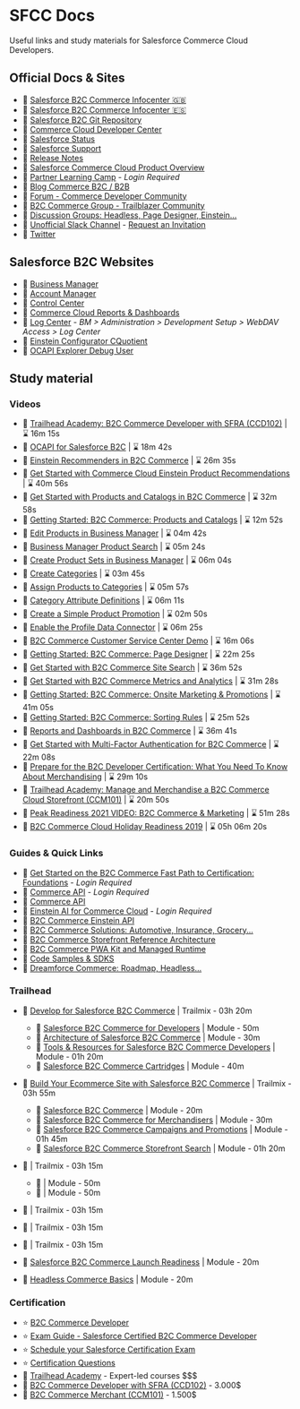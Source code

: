 # SFCC Docs
Useful links and study materials for Salesforce Commerce Cloud Developers.

## Official Docs & Sites

- :pushpin: [Salesforce B2C Commerce Infocenter :uk:](https://documentation.b2c.commercecloud.salesforce.com/DOC1/index.jsp)
- :pushpin: [Salesforce B2C Commerce Infocenter :es:](https://documentation-pt.b2c.commercecloud.salesforce.com/DOC1/index.jsp)
- :pushpin: [Salesforce B2C Git Repository](https://github.com/SalesforceCommerceCloud/)
- :pushpin: [Commerce Cloud Developer Center](https://developer.salesforce.com/developer-centers/commerce-cloud)
- :pushpin: [Salesforce Status](https://status.salesforce.com/)
- :pushpin: [Salesforce Support](https://help.salesforce.com/s/support)
- :pushpin: [Release Notes](https://help.salesforce.com/s/articleView?id=sf.b2c_rn_release_notes.htm&type=5)
- :pushpin: [Salesforce Commerce Cloud Product Overview](https://www.salesforce.com/products/commerce-cloud/overview/)
- :pushpin: [Partner Learning Camp](https://partnerlearningcamp.salesforce.com/) - _Login Required_
- :pushpin: [Blog Commerce B2C / B2B](https://www.salesforce.com/blog/category/commerce/)
- :pushpin: [Forum - Commerce Developer Community](https://developer.commercecloud.com/s/group/0F93k000000UOtS/commerce-developer-community)
- :pushpin: [B2C Commerce Group - Trailblazer Community](https://trailhead.salesforce.com/es-MX/trailblazer-community/groups/0F93A000000DGi3)
- :pushpin: [Discussion Groups: Headless, Page Designer, Einstein...](https://developer.commercecloud.com/s/discussion-groups)
- :pushpin: [Unofficial Slack Channel](https://sfcc-unofficial.slack.com/) - [Request an Invitation](https://docs.google.com/forms/d/e/1FAIpQLSdy875PlJuib35naCkr3-Frn2qtaSuuRgYezRSb2uBYkhXt7g/viewform)
- :pushpin: [Twitter](https://twitter.com/commercecloud)
## Salesforce B2C Websites

- :link: [Business Manager](https://development-eu01-xxxxxxxx.demandware.net/on/demandware.store/Sites-Site/default/ViewApplication-DisplayWelcomePage)
- :link: [Account Manager](https://account.demandware.com/)
- :link: [Control Center](https://controlcenter.commercecloud.salesforce.com/)
- :link: [Commerce Cloud Reports &amp; Dashboards](https://ccac.analytics.demandware.com/)
- :link: [Log Center](https://logcenter-XXXXXXX-hippo.demandware.net/logcenter/dashboard) - _BM > Administration > Development Setup > WebDAV Access > Log Center_
- :link: [Einstein Configurator CQuotient](https://configurator.cquotient.com/)
- :link: [OCAPI Explorer Debug User](https://api-explorer.commercecloud.salesforce.com/)

## Study material
### Videos
- :movie_camera: [Trailhead Academy: B2C Commerce Developer with SFRA (CCD102)](https://trailhead.salesforce.com/live/videos/a2r3k000001vD36/trailhead-academy-b2c-commerce-developer-with-sfra-ccd102/?lang=es-MX) | :hourglass: 16m 15s
- :movie_camera: [OCAPI for Salesforce B2C](https://trailhead.salesforce.com/live/videos/a2r3k000001n2gY/ocapi-for-salesforce-b2c?lang=es-MX) | :hourglass: 18m 42s
- :movie_camera: [Einstein Recommenders in B2C Commerce](https://trailhead.salesforce.com/live/videos/a2r3k000001n2dt/einstein-recommenders-in-b2c-commerce?lang=es-MX) | :hourglass: 26m 35s
- :movie_camera: [Get Started with Commerce Cloud Einstein Product Recommendations](https://www.youtube.com/watch?v=lEi2HC20KBc) | :hourglass: 40m 56s
- :movie_camera: [Get Started with Products and Catalogs in B2C Commerce](https://www.youtube.com/watch?v=qY54sz5o-k8) | :hourglass: 32m 58s
- :movie_camera: [Getting Started: B2C Commerce: Products and Catalogs](https://cs.salesforce.com/events/7013y000002Qpw6AAC ) | :hourglass: 12m 52s
- :movie_camera: [Edit Products in Business Manager](https://salesforce.vidyard.com/watch/rp2CaeTpEBrFSJtGewNdvq) | :hourglass: 04m 42s
- :movie_camera: [Business Manager Product Search](https://salesforce.vidyard.com/watch/HG1wjfW21B3ndeXWEhaXr1) | :hourglass: 05m 24s
- :movie_camera: [Create Product Sets in Business Manager](https://salesforce.vidyard.com/watch/j6QuGsBcU5JexVz1DJNBsy) | :hourglass: 06m 04s
- :movie_camera: [Create Categories](https://salesforce.vidyard.com/watch/omV8yp86buLXP2Agqgntbx) | :hourglass: 03m 45s
- :movie_camera: [Assign Products to Categories](https://salesforce.vidyard.com/watch/T3Kz2nnd5Kt743QMURWe8G) | :hourglass: 05m 57s
- :movie_camera: [Category Attribute Definitions](https://salesforce.vidyard.com/watch/DJ1eUfNqtppDcXVd25nc4h?) | :hourglass: 06m 11s
- :movie_camera: [Create a Simple Product Promotion](https://salesforce.vidyard.com/watch/N4XVoJukM87Pymre4juHTm) | :hourglass: 02m 50s
- :movie_camera: [Enable the Profile Data Connector](https://salesforce.vidyard.com/watch/XDsjgXmfLD9VnrMNn182KJ) | :hourglass: 06m 25s
- :movie_camera: [B2C Commerce Customer Service Center Demo](https://salesforce.vidyard.com/watch/uCnxfNfMXHMEJMjFC52wpa?) | :hourglass: 16m 06s
- :movie_camera: [Getting Started: B2C Commerce: Page Designer](https://cs.salesforce.com/events/7013y000002UmDyAAK) | :hourglass: 22m 25s
- :movie_camera: [Get Started with B2C Commerce Site Search](https://youtube.com/watch?v=JWDKfawNgc4) | :hourglass: 36m 52s
- :movie_camera: [Get Started with B2C Commerce Metrics and Analytics](https://youtube.com/watch?v=o7g0x-c0vJI) | :hourglass: 31m 28s
- :movie_camera: [Getting Started: B2C Commerce: Onsite Marketing & Promotions](https://cs.salesforce.com/events/7013y000002QpwGAAS) | :hourglass: 41m 05s
- :movie_camera: [Getting Started: B2C Commerce: Sorting Rules](https://cs.salesforce.com/events/7013y000002Qq03AAC) | :hourglass: 25m 52s
- :movie_camera: [Reports and Dashboards in B2C Commerce](https://trailhead.salesforce.com/live/videos/a2r3k000001n2dy/reports-and-dashboards-in-b2c-commerce/?lang=es-MX) | :hourglass: 36m 41s
- :movie_camera: [Get Started with Multi-Factor Authentication for B2C Commerce](https://www.youtube.com/watch?v=xKZ9lMnTbSs ) | :hourglass: 22m 08s
- :movie_camera: [Prepare for the B2C Developer Certification: What You Need To Know About Merchandising](https://trailhead.salesforce.com/live/videos/a2r3k000001n2l4/prepare-for-the-b2c-developer-certification-what-you-need-to-know-about-merchandising/?lang=es-MX) | :hourglass: 29m 10s
- :movie_camera: [Trailhead Academy: Manage and Merchandise a B2C Commerce Cloud Storefront (CCM101)](https://trailhead.salesforce.com/live/videos/a2r3k000001vD3B/trailhead-academy-manage-and-merchandise-a-b2c-commerce-cloud-storefront-ccm101/?lang=es-MX) | :hourglass: 20m 50s
- :movie_camera: [Peak Readiness 2021 VIDEO: B2C Commerce & Marketing](https://cs.salesforce.com/events/7013y000001zJNtAAM) | :hourglass: 51m 28s
- :movie_camera: [B2C Commerce Cloud Holiday Readiness 2019](https://cs.salesforce.com/events/7013y000002NfrmAAC) | :hourglass: 05h 06m 20s

### Guides & Quick Links

- :bookmark_tabs: [Get Started on the B2C Commerce Fast Path to Certification: Foundations](https://partnerlearningcamp.salesforce.com/s/browse-catalog?plc__recordId=Q9SKXlfKd1bH22VdHH62qwQNWQoeVRsS0nY%2B2ZQGLezsdMaa37mtN%2BmIcWkhkhrq) - _Login Required_
- :bookmark_tabs: [Commerce API](https://partnerlearningcamp.salesforce.com/s/browse-catalog?plc__recordId=qwK9jd38RPP2ZS62z8vGy8s3dUVBnFd0R%2BovPFeg4yzWXjaCE9mV6go9jEMQ52Le) - _Login Required_
- :bookmark_tabs: [Commerce API](https://developer.salesforce.com/docs/commerce/commerce-api/overview)
- :bookmark_tabs: [Einstein AI for Commerce Cloud](https://partnerlearningcamp.salesforce.com/s/browse-catalog?plc__recordId=8oFTPEzS%2FlfOGWbgmXfC1JiaErhsTnFwlMdnd0fa%2BKM5xUk9hELyRfbxpQbTnelP) - _Login Required_
- :bookmark_tabs: [B2C Commerce Einstein API](https://developer.salesforce.com/docs/commerce/einstein-api/overview)
- :bookmark_tabs: [B2C Commerce Solutions: Automotive, Insurance, Grocery...](https://developer.salesforce.com/docs/commerce/commerce-solutions/guide/solutions-landing-overview.html)
- :bookmark_tabs: [B2C Commerce Storefront Reference Architecture](https://developer.salesforce.com/docs/commerce/sfra/overview)
- :bookmark_tabs: [B2C Commerce PWA Kit and Managed Runtime](https://developer.salesforce.com/docs/commerce/pwa-kit-managed-runtime/guide)
- :bookmark_tabs: [Code Samples & SDKS](https://developer.salesforce.com/code-samples-and-sdks?page=1&service=commerce%20cloud&type=sample&type=sdk%2Ftool)
- :bookmark_tabs: [Dreamforce Commerce: Roadmap, Headless...](https://www.salesforce.com/plus/experience/Dreamforce_2021/series/Commerce)

### Trailhead
- :eyes: [Develop for Salesforce B2C Commerce](https://trailhead.salesforce.com/en/content/learn/trails/develop-for-commerce-cloud) | Trailmix - 03h 20m
  - :muscle: [Salesforce B2C Commerce for Developers](https://trailhead.salesforce.com/en/content/learn/modules/cc-digital-for-developers?trail_id=develop-for-commerce-cloud) | Module - 50m
  - :muscle: [Architecture of Salesforce B2C Commerce](https://trailhead.salesforce.com/en/content/learn/modules/architecture-of-commerce-cloud-digital?trail_id=develop-for-commerce-cloud) | Module - 30m
  - :muscle: [Tools & Resources for Salesforce B2C Commerce Developers](https://trailhead.salesforce.com/en/content/learn/modules/b2c-developer-resources-and-tools?trail_id=develop-for-commerce-cloud) | Module - 01h 20m
  - :muscle: [Salesforce B2C Commerce Cartridges](https://trailhead.salesforce.com/en/content/learn/modules/b2c-cartridges?trail_id=develop-for-commerce-cloud) | Module - 40m
- :eyes: [Build Your Ecommerce Site with Salesforce B2C Commerce](https://trailhead.salesforce.com/en/content/learn/trails/build-ecommerce-site-with-cc-digital) | Trailmix - 03h 55m
    - :muscle: [Salesforce B2C Commerce](https://trailhead.salesforce.com/en/content/learn/modules/cc-digital?trail_id=build-ecommerce-site-with-cc-digital) | Module - 20m
    - :muscle: [Salesforce B2C Commerce for Merchandisers](https://trailhead.salesforce.com/en/content/learn/modules/cc-digital-merchandising?trail_id=build-ecommerce-site-with-cc-digital) | Module - 30m
    - :muscle: [Salesforce B2C Commerce Campaigns and Promotions](https://trailhead.salesforce.com/en/content/learn/modules/b2c-campaigns-and-promotions?trail_id=build-ecommerce-site-with-cc-digital) | Module - 01h 45m
    - :muscle: [Salesforce B2C Commerce Storefront Search](https://trailhead.salesforce.com/en/content/learn/modules/b2c-storefront-search?trail_id=build-ecommerce-site-with-cc-digital) | Module - 01h 20m
- :eyes: []() | Trailmix - 03h 15m
    - :muscle: []() | Module - 50m
    - :muscle: []() | Module - 50m
- :eyes: []() | Trailmix - 03h 15m
- :eyes: []() | Trailmix - 03h 15m
- :eyes: []() | Trailmix - 03h 15m

- :muscle: [Salesforce B2C Commerce Launch Readiness](https://trailhead.salesforce.com/content/learn/modules/b2c-solution-functional-launch-readiness?trailmix_creator_id=strailhead&trailmix_slug=commerced-cloud-gen-900-introduction-to-commerce-cloud-businessd) | Module - 20m
- :muscle: [Headless Commerce Basics](https://trailhead.salesforce.com/en/content/learn/modules/b2c-headless-commerce-basics?trail_id=develop-for-commerce-cloud&trailmix_creator_id=strailhead) | Module - 20m

### Certification
- :star: [B2C Commerce Developer](https://trailhead.salesforce.com/es-MX/credentials/b2ccommercedeveloper)
- :star: [Exam Guide - Salesforce Certified B2C Commerce Developer](https://trailhead.salesforce.com/help?article=Salesforce-Certified-B2C-Commerce-Developer-Exam-Guide)
- :star: [Schedule your Salesforce Certification Exam](https://www.webassessor.com/salesforce)
- :star: [Certification Questions](https://www.certification-questions.com/salesforce-dumps/certified-b2c-commerce-developer.html)
- :money_with_wings: [Trailhead Academy](https://trailhead.salesforce.com/academy) - Expert-led courses $$$
- :money_with_wings: [B2C Commerce Developer with SFRA (CCD102)](https://trailheadacademy.salesforce.com/classes/ccd102-b2c-commerce-developer-with-sfra) - 3.000$
- :money_with_wings: [B2C Commerce Merchant (CCM101)](https://trailheadacademy.salesforce.com/classes/ccm101-manage-and-merchandise-a-b2c-commerce-cloud-store---extended) - 1.500$
